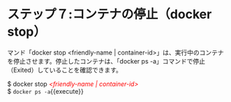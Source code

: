 # ステップ７:コンテナの停止（docker stop）
マンド「docker stop \<friendly-name | container-id\>」は、実行中のコンテナを停止させます。停止したコンテナは、「docker ps -a」コマンドで停止（Exited）していることを確認できます。

$ docker stop *<span style="color: red; ">\<friendly-name | container-id\></span>*  
$ `docker ps -a`{{execute}}
